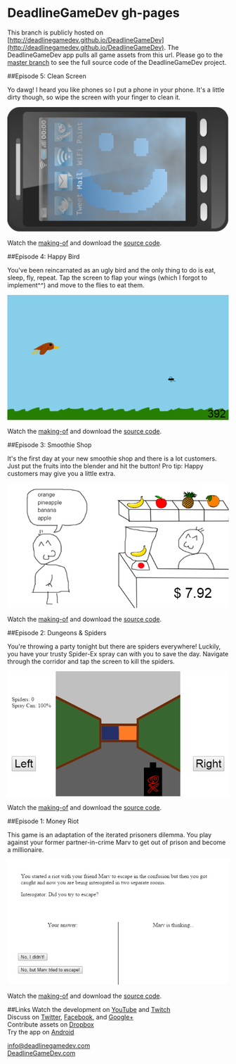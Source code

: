 DeadlineGameDev gh-pages
========================

This branch is publicly hosted on [http://deadlinegamedev.github.io/DeadlineGameDev](http://deadlinegamedev.github.io/DeadlineGameDev). The DeadlineGameDev app pulls all game assets from this url. Please go to the [master branch](https://github.com/deadlinegamedev/DeadlineGameDev) to see the full source code of the DeadlineGameDev project.


##Episode 5: Clean Screen

Yo dawg! I heard you like phones so I put a phone in your phone. It's a little dirty though, so wipe the screen with your finger to clean it.

[![Clean Screen screenshot](https://github.com/deadlinegamedev/DeadlineGameDev/blob/gh-pages/game5/screenshot.png)](https://github.com/deadlinegamedev/DeadlineGameDev/tree/gh-pages/game5)

Watch the [making-of](http://youtu.be/1YTbxTsfGdI) and download the [source code](https://github.com/deadlinegamedev/DeadlineGameDev/tree/gh-pages/game5).


##Episode 4: Happy Bird

You've been reincarnated as an ugly bird and the only thing to do is eat, sleep, fly, repeat. Tap the screen to flap your wings (which I forgot to implement^^) and move to the flies to eat them.

[![Happy Bird screenshot](https://github.com/deadlinegamedev/DeadlineGameDev/blob/gh-pages/game4/screenshot.png)](https://github.com/deadlinegamedev/DeadlineGameDev/tree/gh-pages/game4)

Watch the [making-of](http://youtu.be/hvAYxWzMfWQ) and download the [source code](https://github.com/deadlinegamedev/DeadlineGameDev/tree/gh-pages/game4).


##Episode 3: Smoothie Shop

It's the first day at your new smoothie shop and there is a lot customers. Just put the fruits into the blender and hit the button! Pro tip: Happy customers may give you a little extra.

[![Smoothie Shop screenshot](https://github.com/deadlinegamedev/DeadlineGameDev/blob/gh-pages/game3/screenshot.png)](https://github.com/deadlinegamedev/DeadlineGameDev/tree/gh-pages/game3)

Watch the [making-of](http://youtu.be/hTjmfaOj8sU) and download the [source code](https://github.com/deadlinegamedev/DeadlineGameDev/tree/gh-pages/game3).


##Episode 2: Dungeons & Spiders

You're throwing a party tonight but there are spiders everywhere! Luckily, you have your trusty Spider-Ex spray can with you to save the day. Navigate through the corridor and tap the screen to kill the spiders.

[![Dungeons & Spiders screenshot](https://github.com/deadlinegamedev/DeadlineGameDev/blob/gh-pages/game2/screenshot.png)](https://github.com/deadlinegamedev/DeadlineGameDev/tree/gh-pages/game2)

Watch the [making-of](http://youtu.be/ON7EiGLaEQQ) and download the [source code](https://github.com/deadlinegamedev/DeadlineGameDev/tree/gh-pages/game2).


##Episode 1: Money Riot

This game is an adaptation of the iterated prisoners dilemma. You play against your former partner-in-crime Marv to get out of prison and become a millionaire.

[![Money Riot screenshot](https://github.com/deadlinegamedev/DeadlineGameDev/blob/gh-pages/game1/screenshot.png)](https://github.com/deadlinegamedev/DeadlineGameDev/tree/gh-pages/game1)

Watch the [making-of](http://youtu.be/_oMp9jrS7Bk) and download the [source code](https://github.com/deadlinegamedev/DeadlineGameDev/tree/gh-pages/game1).


##Links
Watch the development on [YouTube](https://www.youtube.com/user/DeadlineGameDev) and [Twitch](http://www.twitch.tv/DeadlineGameDev)  
Discuss on [Twitter](https://twitter.com/DeadlineGameDev), [Facebook](https://www.facebook.com/pages/Deadline-Game-Dev/1533228250244186), and [Google+](https://plus.google.com/113596755481414776884)  
Contribute assets on [Dropbox](https://dbinbox.com/DeadlineGameDev)  
Try the app on [Android](https://play.google.com/store/apps/details?id=com.deadlinegamedev.DeadlineGameDev)

[info@deadlinegamedev.com](mailto:info@deadlinegamedev.com)  
[DeadlineGameDev.com](http://deadlinegamedev.com)
